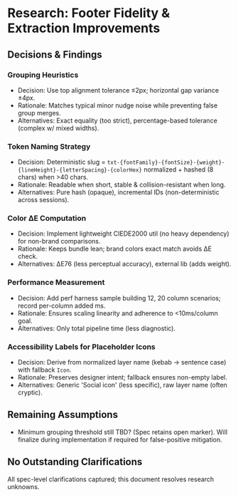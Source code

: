 # Research: Footer Fidelity & Extraction Improvements

## Decisions & Findings

### Grouping Heuristics
- Decision: Use top alignment tolerance ≤2px; horizontal gap variance ±4px.
- Rationale: Matches typical minor nudge noise while preventing false group merges.
- Alternatives: Exact equality (too strict), percentage-based tolerance (complex w/ mixed widths).

### Token Naming Strategy
- Decision: Deterministic slug = `txt-{fontFamily}-{fontSize}-{weight}-{lineHeight}-{letterSpacing}-{colorHex}` normalized + hashed (8 chars) when >40 chars.
- Rationale: Readable when short, stable & collision-resistant when long.
- Alternatives: Pure hash (opaque), incremental IDs (non-deterministic across sessions).

### Color ΔE Computation
- Decision: Implement lightweight CIEDE2000 util (no heavy dependency) for non-brand comparisons.
- Rationale: Keeps bundle lean; brand colors exact match avoids ΔE check.
- Alternatives: ΔE76 (less perceptual accuracy), external lib (adds weight).

### Performance Measurement
- Decision: Add perf harness sample building 12, 20 column scenarios; record per-column added ms.
- Rationale: Ensures scaling linearity and adherence to <10ms/column goal.
- Alternatives: Only total pipeline time (less diagnostic).

### Accessibility Labels for Placeholder Icons
- Decision: Derive from normalized layer name (kebab -> sentence case) with fallback `Icon`.
- Rationale: Preserves designer intent; fallback ensures non-empty label.
- Alternatives: Generic 'Social icon' (less specific), raw layer name (often cryptic).

## Remaining Assumptions
- Minimum grouping threshold still TBD? (Spec retains open marker). Will finalize during implementation if required for false-positive mitigation.

## No Outstanding Clarifications
All spec-level clarifications captured; this document resolves research unknowns.
